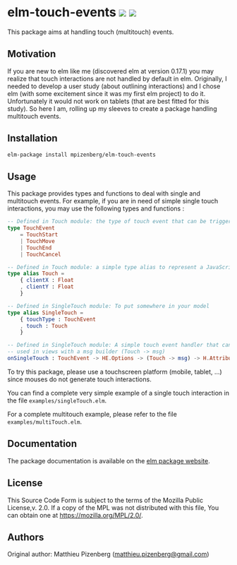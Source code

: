 # elm-touch-events [![][badge-doc]][doc] [![][badge-license]][license]

[badge-doc]: https://img.shields.io/badge/documentation-latest-yellow.svg?style=flat-square
[doc]: http://package.elm-lang.org/packages/mpizenberg/elm-touch-events/latest
[badge-license]: https://img.shields.io/badge/license-MPL%202.0-blue.svg?style=flat-square
[license]: https://www.mozilla.org/en-US/MPL/2.0/

This package aims at handling touch (multitouch) events.

## Motivation

If you are new to elm like me (discovered elm at version 0.17.1)
you may realize that touch interactions are not handled by default in elm.
Originally, I needed to develop a user study (about outlining interactions)
and I chose elm (with some excitement since it was my first elm project)
to do it.
Unfortunately it would not work on tablets (that are best fitted for this study).
So here I am, rolling up my sleeves to create a package handling multitouch events.

## Installation

```bash
elm-package install mpizenberg/elm-touch-events
```

## Usage

This package provides types and functions to deal with single and multitouch events.
For example, if you are in need of simple single touch interactions,
you may use the following types and functions :

```elm
-- Defined in Touch module: the type of touch event that can be triggered
type TouchEvent
    = TouchStart
    | TouchMove
    | TouchEnd
    | TouchCancel

-- Defined in Touch module: a simple type alias to represent a JavaScript Touch object
type alias Touch =
    { clientX : Float
    , clientY : Float
    }

-- Defined in SingleTouch module: To put somewhere in your model
type alias SingleTouch =
    { touchType : TouchEvent
    , touch : Touch
    }

-- Defined in SingleTouch module: A simple touch event handler that can be
-- used in views with a msg builder (Touch -> msg)
onSingleTouch : TouchEvent -> HE.Options -> (Touch -> msg) -> H.Attribute msg
```

To try this package, please use a touchscreen platform (mobile, tablet, ...)
since mouses do not generate touch interactions.

You can find a complete very simple example of a single touch interaction
in the file `examples/singleTouch.elm`.

For a complete multitouch example, please refer to the file
`examples/multiTouch.elm`.

## Documentation

The package documentation is available on the [elm package website][doc].

## License

This Source Code Form is subject to the terms of the Mozilla Public License,v. 2.0.
If a copy of the MPL was not distributed with this file,
You can obtain one at https://mozilla.org/MPL/2.0/.

## Authors

Original author: Matthieu Pizenberg (matthieu.pizenberg@gmail.com)
